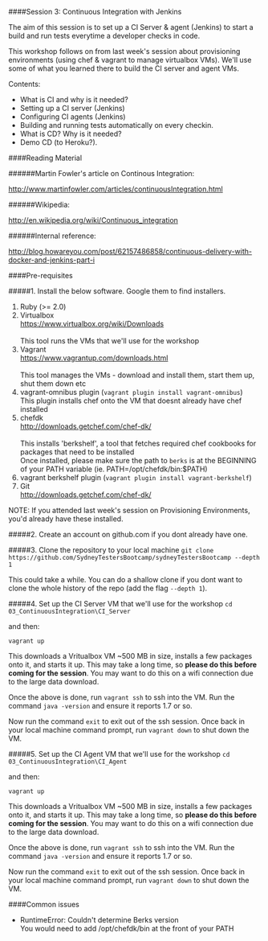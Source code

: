 ####Session 3: Continuous Integration with Jenkins

The aim of this session is to set up a CI Server & agent (Jenkins) to start a build and run tests everytime a developer checks in code. 

This workshop follows on from last week's session about provisioning environments (using chef & vagrant to manage virtualbox VMs). We'll use some of what you learned there to build the CI server and agent VMs.

Contents:
- What is CI and why is it needed?
- Setting up a CI server (Jenkins)
- Configuring CI agents (Jenkins)
- Building and running tests automatically on every checkin.
- What is CD? Why is it needed?
- Demo CD (to Heroku?).


####Reading Material

######Martin Fowler's article on Continous Integration:

http://www.martinfowler.com/articles/continuousIntegration.html

######Wikipedia:

http://en.wikipedia.org/wiki/Continuous_integration

######Internal reference:

http://blog.howareyou.com/post/62157486858/continuous-delivery-with-docker-and-jenkins-part-i


####Pre-requisites

#####1. Install the below software. Google them to find installers.

1. Ruby (>= 2.0)
2. Virtualbox <br>https://www.virtualbox.org/wiki/Downloads</br><br>This tool runs the VMs that we'll use for the workshop
3. Vagrant <br>https://www.vagrantup.com/downloads.html</br><br>This tool manages the VMs - download and install them, start them up, shut them down etc
4. vagrant-omnibus plugin (`vagrant plugin install vagrant-omnibus`) <br>This plugin installs chef onto the VM that doesnt already have chef installed
5. chefdk <br>http://downloads.getchef.com/chef-dk/</br><br>This installs 'berkshelf', a tool that fetches required chef cookbooks for packages that need to be installed<br> Once installed, please make sure the path to `berks` is at the BEGINNING of your PATH variable (ie. PATH=/opt/chefdk/bin:$PATH)
6. vagrant berkshelf plugin (`vagrant plugin install vagrant-berkshelf`)
7. Git <br>http://downloads.getchef.com/chef-dk/</br>

NOTE: If you attended last week's session on Provisioning Environments, you'd already have these installed.

#####2. Create an account on github.com if you dont already have one.

#####3. Clone the repository to your local machine
`git clone https://github.com/SydneyTestersBootcamp/sydneyTestersBootcamp --depth 1`

This could take a while. You can do a shallow clone if you dont want to clone the whole history of the repo (add the flag `--depth 1`).

#####4. Set up the CI Server VM that we'll use for the workshop
`cd 03_ContinuousIntegration\CI_Server`

and then:

`vagrant up`

This downloads a Vritualbox VM ~500 MB in size, installs a few packages onto it, and starts it up. This may take a long time, so <b>please do this before coming for the session</b>. You may want to do this on a wifi connection due to the large data download.

Once the above is done, run `vagrant ssh` to ssh into the VM. Run the command `java -version` and ensure it reports 1.7 or so.

Now run the command `exit` to exit out of the ssh session. Once back in your local machine command prompt, run `vagrant down` to shut down the VM.

#####5. Set up the CI Agent VM that we'll use for the workshop
`cd 03_ContinuousIntegration\CI_Agent`

and then:

`vagrant up`

This downloads a Vritualbox VM ~500 MB in size, installs a few packages onto it, and starts it up. This may take a long time, so <b>please do this before coming for the session</b>. You may want to do this on a wifi connection due to the large data download.

Once the above is done, run `vagrant ssh` to ssh into the VM. Run the command `java -version` and ensure it reports 1.7 or so.

Now run the command `exit` to exit out of the ssh session. Once back in your local machine command prompt, run `vagrant down` to shut down the VM.

####Common issues
- RuntimeError: Couldn't determine Berks version<br>
You would need to add /opt/chefdk/bin at the front of your PATH